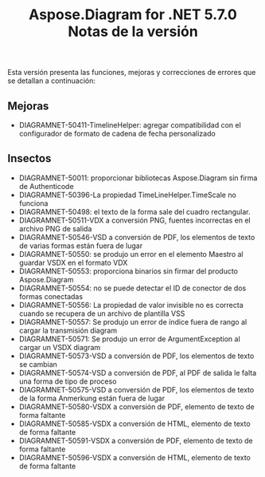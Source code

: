 ﻿---
title: Aspose.Diagram for .NET 5.7.0 Notas de la versión
type: docs
weight: 30
url: /es/net/aspose-diagram-for-net-5-7-0-release-notes/
---
Esta versión presenta las funciones, mejoras y correcciones de errores que se detallan a continuación:
## **Mejoras**
- DIAGRAMNET-50411-TimelineHelper: agregar compatibilidad con el configurador de formato de cadena de fecha personalizado
## **Insectos**
- DIAGRAMNET-50011: proporcionar bibliotecas Aspose.Diagram sin firma de Authenticode
- DIAGRAMNET-50396-La propiedad TimeLineHelper.TimeScale no funciona
- DIAGRAMNET-50498: el texto de la forma sale del cuadro rectangular.
- DIAGRAMNET-50511-VDX a conversión PNG, fuentes incorrectas en el archivo PNG de salida
- DIAGRAMNET-50546-VSD a conversión de PDF, los elementos de texto de varias formas están fuera de lugar
- DIAGRAMNET-50550: se produjo un error en el elemento Maestro al guardar VSDX en el formato VDX
- DIAGRAMNET-50553: proporciona binarios sin firmar del producto Aspose.Diagram
- DIAGRAMNET-50554: no se puede detectar el ID de conector de dos formas conectadas
- DIAGRAMNET-50556: La propiedad de valor invisible no es correcta cuando se recupera de un archivo de plantilla VSS
- DIAGRAMNET-50557: Se produjo un error de índice fuera de rango al cargar la transmisión diagram
- DIAGRAMNET-50571: Se produjo un error de ArgumentException al cargar un VSDX diagram
- DIAGRAMNET-50573-VSD a conversión de PDF, los elementos de texto se cambian
- DIAGRAMNET-50574-VSD a conversión de PDF, al PDF de salida le falta una forma de tipo de proceso
- DIAGRAMNET-50575-VSD a conversión de PDF, los elementos de texto de la forma Anmerkung están fuera de lugar
- DIAGRAMNET-50580-VSDX a conversión de PDF, elemento de texto de forma faltante
- DIAGRAMNET-50585-VSDX a conversión de HTML, elemento de texto de forma faltante
- DIAGRAMNET-50591-VSDX a conversión de PDF, elemento de texto de forma faltante
- DIAGRAMNET-50596-VSDX a conversión de HTML, elemento de texto de forma faltante
